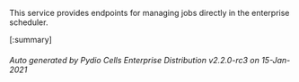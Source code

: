 






This service provides endpoints for managing jobs directly in the enterprise scheduler.

[:summary]

###### Auto generated by Pydio Cells Enterprise Distribution v2.2.0-rc3 on 15-Jan-2021
